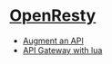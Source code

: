 # [OpenResty](http://openresty.org/)

- [Augment an API](http://tech.3scale.net/2013/01/09/augment-your-api-without-touching-it/)
- [API Gateway with lua](http://yos.io/2016/01/28/building-an-api-gateway-with-lua-and-nginx/)


